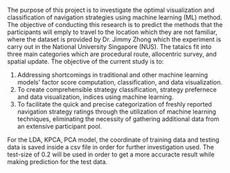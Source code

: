 The purpose of this project is to investigate the optimal visualization and classification of navigation strategies using machine learning (ML) method.
The objective of conducting this research is to predict the methods that the participants will emply to travel to the location which they are not familiar,
where the dataset is provided by Dr. Jimmy Zhong which the experiment is carry out in the National University Singapore (NUS). The tataics fit into three main 
categories which are procedural route, allocentric survey, and spatial update. The objective of the current study is to:
1. Addressing shortcomings in traditional and other machine learning models' factor score computation, classification, and data visualization.
2. To create comprehensible strategy classification, strategy prefernece and data visualization, indices using machine learning.
3. To facilitate the quick and precise categorization of freshly reported navigation strategy ratings through the utilization of machine learning techniques,
   eliminating the necessity of gathering additional data from an extensive participant pool.

For the LDA, KPCA, PCA model, the coordinate of training data and testing data is saved inside a csv file in order for further investigation used.
The test-size of 0.2 will be used in order to get a more accuracte result while making prediction for the test data.
